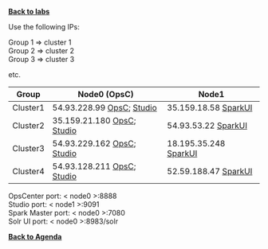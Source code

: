 **[Back to labs](./..)**


Use the following IPs:  

Group 1 => cluster 1  
Group 2 => cluster 2  
Group 3 => cluster 3

etc.


|  Group    |  Node0 (OpsC)  |  Node1         |  
|-----------|----------------|----------------|
| Cluster1  | 54.93.228.99   [OpsC](http://54.93.228.99:8888); [Studio](http://54.93.228.99:9091) | 35.159.18.58 [SparkUI](http://35.159.18.58:7080)|
| Cluster2  | 35.159.21.180  [OpsC](http://35.159.21.180:8888); [Studio](http://35.159.21.180:9091) | 54.93.53.22 [SparkUI](http://54.93.53.22:7080)|   
| Cluster3  | 54.93.229.162  [OpsC](http://54.93.229.162:8888); [Studio](http://54.93.229.162:9091)  | 18.195.35.248  [SparkUI](http://18.195.35.248:7080) |
| Cluster4  | 54.93.128.211  [OpsC](http://54.93.128.211:8888); [Studio](http://54.93.128.211:9091)  | 52.59.188.47 [SparkUI](http://52.59.188.47:7080) |


OpsCenter port: < node0 >:8888    
Studio port: < node1 >:9091   
Spark Master port: < node0 >:7080   
Solr UI port: < node0 >:8983/solr   



**[Back to Agenda](./..)**
